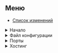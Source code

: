 ## Меню

- [Список изменений](docs/CHANGELOG.md)

<details>
  <summary>Начало</summary>

- [Введение](docs/GettingStarted.md#intro)
- [Системные требования](docs/GettingStarted.md#requirements)
- [Установка](docs/GettingStarted.md#install)
- [Вход в систему](docs/GettingStarted.md#login)
- [Инициализация проекта](docs/GettingStarted.md#init)
- [Запуск проекта в облаке](docs/GettingStarted.md#deploy)
</details>

<details>
  <summary>Файл конфигурации</summary>

- [Пример файла конфигурации](docs/ConfigFile.md#config-file-ex)
- [Поля конфигурации верхнего уровня](docs/ConfigFile.md#top-level-props)
- [Поля конфигурации сервиса](docs/ConfigFile.md#service-level-props)
- [Использование своего домена](docs/ConfigFile.md#custom-domain)
</details>

<details>
  <summary>Порты</summary>

- [Конфигурация](docs/Ports.md#config)
- [Устройство веб сервера](docs/Ports.md#web-server)
</details>

<details>
  <summary>Хостинг</summary>

- [Node.js](docs/HostingNode.md)
- [Rust](docs/HostingRust.md)
- [Python](docs/HostingPython.md)
- [PHP](docs/HostingPhp.md)
- [Golang](docs/HostingGolang.md)
</details>

